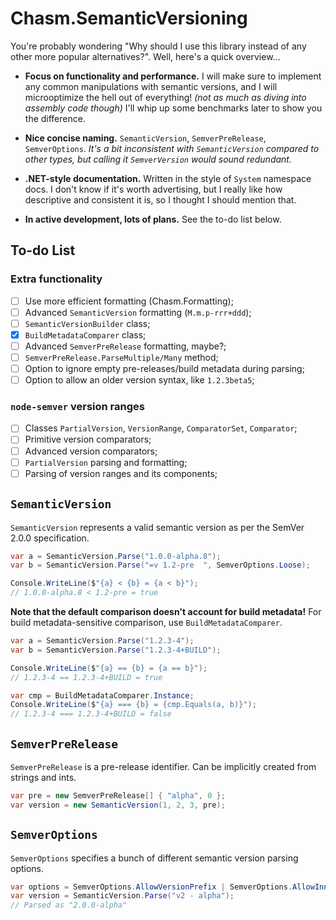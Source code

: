 # Chasm.SemanticVersioning

You're probably wondering "Why should I use this library instead of any other more popular alternatives?". Well, here's a quick overview...

- **Focus on functionality and performance.** I will make sure to implement any common manipulations with semantic versions, and I will microoptimize the hell out of everything! *(not as much as diving into assembly code though)* I'll whip up some benchmarks later to show you the difference.

- **Nice concise naming.** `SemanticVersion`, `SemverPreRelease`, `SemverOptions`. *It's a bit inconsistent with `SemanticVersion` compared to other types, but calling it `SemverVersion` would sound redundant.*

- **.NET-style documentation.** Written in the style of `System` namespace docs. I don't know if it's worth advertising, but I really like how descriptive and consistent it is, so I thought I should mention that.

- **In active development, lots of plans.** See the to-do list below.

## To-do List

### Extra functionality

- [ ] Use more efficient formatting (Chasm.Formatting);
- [ ] Advanced `SemanticVersion` formatting (`M.m.p-rrr+ddd`);
- [ ] `SemanticVersionBuilder` class;
- [x] `BuildMetadataComparer` class;
- [ ] Advanced `SemverPreRelease` formatting, maybe?;
- [ ] `SemverPreRelease.ParseMultiple/Many` method;
- [ ] Option to ignore empty pre-releases/build metadata during parsing;
- [ ] Option to allow an older version syntax, like `1.2.3beta5`;

### `node-semver` version ranges

- [ ] Classes `PartialVersion`, `VersionRange`, `ComparatorSet`, `Comparator`;
- [ ] Primitive version comparators;
- [ ] Advanced version comparators;
- [ ] `PartialVersion` parsing and formatting;
- [ ] Parsing of version ranges and its components;

## `SemanticVersion`

`SemanticVersion` represents a valid semantic version as per the SemVer 2.0.0 specification.

```cs
var a = SemanticVersion.Parse("1.0.0-alpha.8");
var b = SemanticVersion.Parse("=v 1.2-pre  ", SemverOptions.Loose);

Console.WriteLine($"{a} < {b} = {a < b}");
// 1.0.0-alpha.8 < 1.2-pre = true
```

**Note that the default comparison doesn't account for build metadata!** For build metadata-sensitive comparison, use `BuildMetadataComparer`.

```cs
var a = SemanticVersion.Parse("1.2.3-4");
var b = SemanticVersion.Parse("1.2.3-4+BUILD");

Console.WriteLine($"{a} == {b} = {a == b}");
// 1.2.3-4 == 1.2.3-4+BUILD = true

var cmp = BuildMetadataComparer.Instance;
Console.WriteLine($"{a} === {b} = {cmp.Equals(a, b)}");
// 1.2.3-4 === 1.2.3-4+BUILD = false
```

## `SemverPreRelease`

`SemverPreRelease` is a pre-release identifier. Can be implicitly created from strings and ints.

```cs
var pre = new SemverPreRelease[] { "alpha", 0 };
var version = new SemanticVersion(1, 2, 3, pre);
```

## `SemverOptions`

`SemverOptions` specifies a bunch of different semantic version parsing options.

```cs
var options = SemverOptions.AllowVersionPrefix | SemverOptions.AllowInnerWhite | SemverOptions.OptionalMinor;
var version = SemanticVersion.Parse("v2 - alpha");
// Parsed as "2.0.0-alpha"
```
